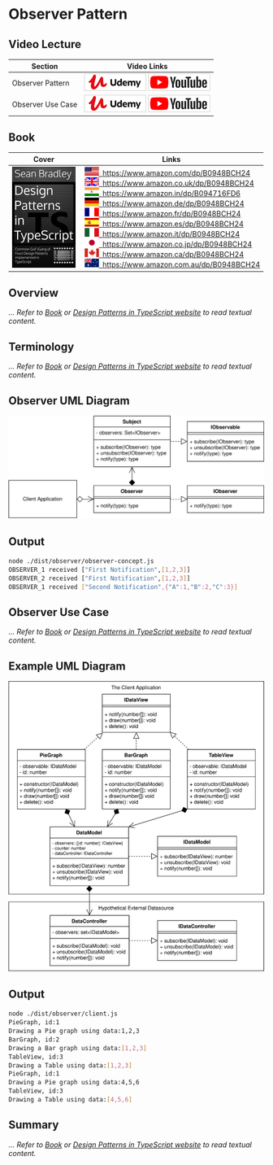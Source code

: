 # Observer Pattern

## Video Lecture

| Section           | Video Links                                                                                                                                                                                                          |
| ----------------- | -------------------------------------------------------------------------------------------------------------------------------------------------------------------------------------------------------------------- |
| Observer Pattern  | <a class="udemyVideoLink" href="https://www.udemy.com/course/design-patterns-typescript/learn/lecture/26971678/?referralCode=6384C079FB0A503DB9D9" target="_blank" title="Observer"><img src="../img/udemy_btn_sm.gif" alt="Observer"/></a>&nbsp;<a id="ytVideoLink" href="https://www.youtube.com/watch?v=CvahYvzrTW8&list=PLKWUX7aMnlELvv8bXquIgxXYyHH5SFlaP" target="_blank" title="Observer Pattern"><img src="../img/yt_btn_sm.gif" alt="Observer Pattern"/></a>   |
| Observer Use Case | <a class="udemyVideoLink" href="https://www.udemy.com/course/design-patterns-typescript/learn/lecture/26971688/?referralCode=6384C079FB0A503DB9D9" target="_blank" title="Observer Use Case"><img src="../img/udemy_btn_sm.gif" alt="Observer Use Case"/></a>&nbsp;<a id="ytVideoLink" href="https://www.youtube.com/watch?v=gBvaRtwki78&list=PLKWUX7aMnlELvv8bXquIgxXYyHH5SFlaP" target="_blank" title="Observer Use Case"><img src="../img/yt_btn_sm.gif" alt="Observer Use Case"/></a> |

## Book 

Cover | Links
-|-
![Design Patterns In TypeScript (ASIN : B0948BCH24)](../img/dp_typescript_125.jpg) | &nbsp;<a href="https://www.amazon.com/dp/B0948BCH24"><img src="../img/flag_us.gif">&nbsp; https://www.amazon.com/dp/B0948BCH24</a><br/>&nbsp;<a href="https://www.amazon.co.uk/dp/B0948BCH24"><img src="../img/flag_uk.gif">&nbsp; https://www.amazon.co.uk/dp/B0948BCH24</a><br/>&nbsp;<a href="https://www.amazon.in/dp/B094716FD6"><img src="../img/flag_in.gif">&nbsp; https://www.amazon.in/dp/B094716FD6</a><br/>&nbsp;<a href="https://www.amazon.de/dp/B0948BCH24"><img src="../img/flag_de.gif">&nbsp; https://www.amazon.de/dp/B0948BCH24</a><br/>&nbsp;<a href="https://www.amazon.fr/dp/B0948BCH24"><img src="../img/flag_fr.gif">&nbsp; https://www.amazon.fr/dp/B0948BCH24</a><br/>&nbsp;<a href="https://www.amazon.es/dp/B0948BCH24"><img src="../img/flag_es.gif">&nbsp; https://www.amazon.es/dp/B0948BCH24</a><br/>&nbsp;<a href="https://www.amazon.it/dp/B0948BCH24"><img src="../img/flag_it.gif">&nbsp; https://www.amazon.it/dp/B0948BCH24</a><br/>&nbsp;<a href="https://www.amazon.co.jp/dp/B0948BCH24"><img src="../img/flag_jp.gif">&nbsp; https://www.amazon.co.jp/dp/B0948BCH24</a><br/>&nbsp;<a href="https://www.amazon.ca/dp/B0948BCH24"><img src="../img/flag_ca.gif">&nbsp; https://www.amazon.ca/dp/B0948BCH24</a><br/>&nbsp;<a href="https://www.amazon.com.au/dp/B0948BCH24"><img src="../img/flag_au.gif">&nbsp; https://www.amazon.com.au/dp/B0948BCH24</a>

## Overview

_... Refer to [Book](https://www.amazon.com/dp/B0948BCH24) or [Design Patterns in TypeScript website](https://sbcode.net/typescript/) to read textual content._

## Terminology

_... Refer to [Book](https://www.amazon.com/dp/B0948BCH24) or [Design Patterns in TypeScript website](https://sbcode.net/typescript/) to read textual content._

## Observer UML Diagram

![Observer Pattern Overview](../img/observer_concept.svg)

## Output

```bash
node ./dist/observer/observer-concept.js
OBSERVER_1 received ["First Notification",[1,2,3]]
OBSERVER_2 received ["First Notification",[1,2,3]]
OBSERVER_1 received ["Second Notification",{"A":1,"B":2,"C":3}]
```

## Observer Use Case

_... Refer to [Book](https://www.amazon.com/dp/B0948BCH24) or [Design Patterns in TypeScript website](https://sbcode.net/typescript/) to read textual content._

## Example UML Diagram

![Observer Pattern in Context](../img/observer_example.svg)

## Output

```bash
node ./dist/observer/client.js
PieGraph, id:1
Drawing a Pie graph using data:1,2,3
BarGraph, id:2
Drawing a Bar graph using data:[1,2,3]
TableView, id:3
Drawing a Table using data:[1,2,3]
PieGraph, id:1
Drawing a Pie graph using data:4,5,6
TableView, id:3
Drawing a Table using data:[4,5,6]
```

<!-- ## New Coding Concepts

### todo

spread operator : problem with using the spread operator in typescript, is that when you indicate the type, eg being number[], you no longer need the spread operator. ESLINT by default will suggest Unexpected any. Specify a different type. So, you might as well just declare your ...x as simply x and not use the spread operator at all. i.e., number[] becomes the same as ... if all your elements are required to be numbers and you can have any amount of number in your array. In the example above, you can remove all the ... and the outputted JS is exactly the same -->

## Summary

_... Refer to [Book](https://www.amazon.com/dp/B0948BCH24) or [Design Patterns in TypeScript website](https://sbcode.net/typescript/) to read textual content._
